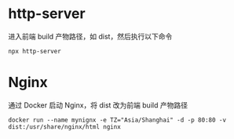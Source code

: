 # http-server
进入前端 build 产物路径，如 dist，然后执行以下命令
```
npx http-server
```

# Nginx
通过 Docker 启动 Nginx，将 dist 改为前端 build 产物路径
```
docker run --name mynignx -e TZ="Asia/Shanghai" -d -p 80:80 -v dist:/usr/share/nginx/html nginx
```
